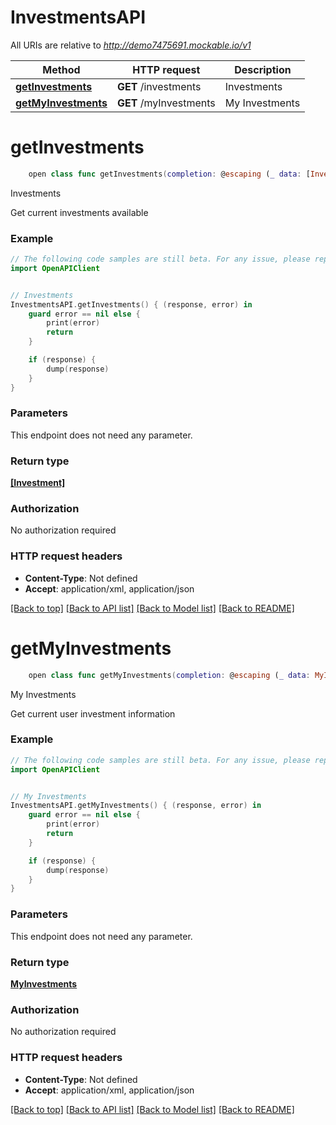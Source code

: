 # InvestmentsAPI

All URIs are relative to *http://demo7475691.mockable.io/v1*

Method | HTTP request | Description
------------- | ------------- | -------------
[**getInvestments**](InvestmentsAPI.md#getinvestments) | **GET** /investments | Investments
[**getMyInvestments**](InvestmentsAPI.md#getmyinvestments) | **GET** /myInvestments | My Investments


# **getInvestments**
```swift
    open class func getInvestments(completion: @escaping (_ data: [Investment]?, _ error: Error?) -> Void)
```

Investments

Get current investments available

### Example 
```swift
// The following code samples are still beta. For any issue, please report via http://github.com/OpenAPITools/openapi-generator/issues/new
import OpenAPIClient


// Investments
InvestmentsAPI.getInvestments() { (response, error) in
    guard error == nil else {
        print(error)
        return
    }

    if (response) {
        dump(response)
    }
}
```

### Parameters
This endpoint does not need any parameter.

### Return type

[**[Investment]**](Investment.md)

### Authorization

No authorization required

### HTTP request headers

 - **Content-Type**: Not defined
 - **Accept**: application/xml, application/json

[[Back to top]](#) [[Back to API list]](../README.md#documentation-for-api-endpoints) [[Back to Model list]](../README.md#documentation-for-models) [[Back to README]](../README.md)

# **getMyInvestments**
```swift
    open class func getMyInvestments(completion: @escaping (_ data: MyInvestments?, _ error: Error?) -> Void)
```

My Investments

Get current user investment information

### Example 
```swift
// The following code samples are still beta. For any issue, please report via http://github.com/OpenAPITools/openapi-generator/issues/new
import OpenAPIClient


// My Investments
InvestmentsAPI.getMyInvestments() { (response, error) in
    guard error == nil else {
        print(error)
        return
    }

    if (response) {
        dump(response)
    }
}
```

### Parameters
This endpoint does not need any parameter.

### Return type

[**MyInvestments**](MyInvestments.md)

### Authorization

No authorization required

### HTTP request headers

 - **Content-Type**: Not defined
 - **Accept**: application/xml, application/json

[[Back to top]](#) [[Back to API list]](../README.md#documentation-for-api-endpoints) [[Back to Model list]](../README.md#documentation-for-models) [[Back to README]](../README.md)

